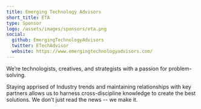 ```yaml
---
title: Emerging Technology Advisors
short_title: ETA
type: Sponsor
logo: /assets/images/sponsors/eta.png
social:
  github: EmergingTechnologyAdvisors
  twitter: ETechAdvisor
  website: https://www.emergingtechnologyadvisors.com/
---
```


We’re technologists, creatives, and strategists with a passion for problem-solving.

Staying apprised of Industry trends and maintaining relationships with key partners allows us to harness cross-discipline knowledge to create the best solutions. We don’t just read the news -- we make it.
